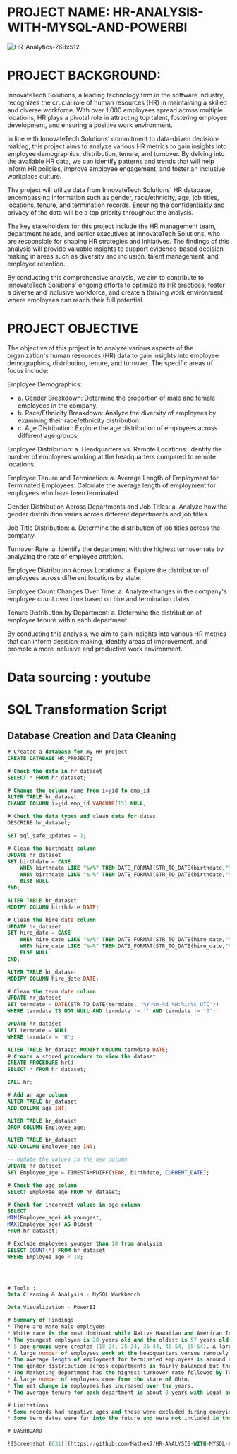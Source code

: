 # PROJECT NAME: HR-ANALYSIS-WITH-MYSQL-AND-POWERBI

![HR-Analytics-768x512](https://github.com/Mathex7/HR-ANALYSIS-WITH-MYSQL-AND-POWERBI/assets/106633060/f809ae8b-efbc-46dc-9687-13ed5ef368b7)

# PROJECT BACKGROUND:
InnovateTech Solutions, a leading technology firm in the software industry, recognizes the crucial role of human resources (HR) in maintaining a skilled and diverse workforce. With over 1,000 employees spread across multiple locations, HR plays a pivotal role in attracting top talent, fostering employee development, and ensuring a positive work environment.

In line with InnovateTech Solutions' commitment to data-driven decision-making, this project aims to analyze various HR metrics to gain insights into employee demographics, distribution, tenure, and turnover. By delving into the available HR data, we can identify patterns and trends that will help inform HR policies, improve employee engagement, and foster an inclusive workplace culture.

The project will utilize data from InnovateTech Solutions' HR database, encompassing information such as gender, race/ethnicity, age, job titles, locations, tenure, and termination records. Ensuring the confidentiality and privacy of the data will be a top priority throughout the analysis.

The key stakeholders for this project include the HR management team, department heads, and senior executives at InnovateTech Solutions, who are responsible for shaping HR strategies and initiatives. The findings of this analysis will provide valuable insights to support evidence-based decision-making in areas such as diversity and inclusion, talent management, and employee retention.

By conducting this comprehensive analysis, we aim to contribute to InnovateTech Solutions' ongoing efforts to optimize its HR practices, foster a diverse and inclusive workforce, and create a thriving work environment where employees can reach their full potential.

# PROJECT OBJECTIVE
The objective of this project is to analyze various aspects of the organization's human resources (HR) data to gain insights into employee demographics, distribution, tenure, and turnover. The specific areas of focus include:

Employee Demographics:
* a. Gender Breakdown: Determine the proportion of male and female employees in the company.
* b. Race/Ethnicity Breakdown: Analyze the diversity of employees by examining their race/ethnicity distribution.
* c. Age Distribution: Explore the age distribution of employees across different age groups.

Employee Distribution:
a. Headquarters vs. Remote Locations: Identify the number of employees working at the headquarters compared to remote locations.

Employee Tenure and Termination:
a. Average Length of Employment for Terminated Employees: Calculate the average length of employment for employees who have been terminated.

Gender Distribution Across Departments and Job Titles:
a. Analyze how the gender distribution varies across different departments and job titles.

Job Title Distribution:
a. Determine the distribution of job titles across the company.

Turnover Rate:
a. Identify the department with the highest turnover rate by analyzing the rate of employee attrition.

Employee Distribution Across Locations:
a. Explore the distribution of employees across different locations by state.

Employee Count Changes Over Time:
a. Analyze changes in the company's employee count over time based on hire and termination dates.

Tenure Distribution by Department:
a. Determine the distribution of employee tenure within each department.

By conducting this analysis, we aim to gain insights into various HR metrics that can inform decision-making, identify areas of improvement, and promote a more inclusive and productive work environment.

# Data sourcing : youtube

# SQL Transformation Script

## Database Creation and Data Cleaning

```sql
# Created a database for my HR project
CREATE DATABASE HR_PROJECT;

# Check the data in hr_dataset
SELECT * FROM hr_dataset;

# Change the column name from ï»¿id to emp_id
ALTER TABLE hr_dataset
CHANGE COLUMN ï»¿id emp_id VARCHAR(15) NULL;

# Check the data types and clean data for dates
DESCRIBE hr_dataset;

SET sql_safe_updates = 1;

# Clean the birthdate column
UPDATE hr_dataset
SET birthdate = CASE 
    WHEN birthdate LIKE "%/%" THEN DATE_FORMAT(STR_TO_DATE(birthdate,"%m/%d/%Y"),"%y-%m-%d")
    WHEN birthdate LIKE "%-%" THEN DATE_FORMAT(STR_TO_DATE(birthdate,"%m-%d-%Y"),"%y-%m-%d")
    ELSE NULL
END;

ALTER TABLE hr_dataset
MODIFY COLUMN birthdate DATE;

# Clean the hire date column
UPDATE hr_dataset
SET hire_date = CASE 
    WHEN hire_date LIKE "%/%" THEN DATE_FORMAT(STR_TO_DATE(hire_date,"%m/%d/%Y"),"%y-%m-%d")
    WHEN hire_date LIKE "%-%" THEN DATE_FORMAT(STR_TO_DATE(hire_date,"%m-%d-%Y"),"%y-%m-%d")
    ELSE NULL
END;

ALTER TABLE hr_dataset
MODIFY COLUMN hire_date DATE;

# Clean the term date column
UPDATE hr_dataset
SET termdate = DATE(STR_TO_DATE(termdate, '%Y-%m-%d %H:%i:%s UTC'))
WHERE termdate IS NOT NULL AND termdate != '' AND termdate != '0';

UPDATE hr_dataset
SET termdate = NULL
WHERE termdate = '0';

ALTER TABLE hr_dataset MODIFY COLUMN termdate DATE;
# Create a stored procedure to view the dataset
CREATE PROCEDURE hr()
SELECT * FROM hr_dataset;

CALL hr;

# Add an age column
ALTER TABLE hr_dataset
ADD COLUMN age INT;

ALTER TABLE hr_dataset
DROP COLUMN Employee_age;

ALTER TABLE hr_dataset
ADD COLUMN Employee_age INT;

-- Update the values in the new column
UPDATE hr_dataset
SET Employee_age = TIMESTAMPDIFF(YEAR, birthdate, CURRENT_DATE);

# Check the age column
SELECT Employee_age FROM hr_dataset;

# Check for incorrect values in age column
SELECT
MIN(Employee_age) AS youngest,
MAX(Employee_age) AS Oldest
FROM hr_dataset;

# Exclude employees younger than 18 from analysis
SELECT COUNT(*) FROM hr_dataset
WHERE Employee_age < 18; 




# Tools : 
Data Cleaning & Analysis - MySQL Workbench

Data Visualization - PowerBI

# Summary of Findings
* There are more male employees
* White race is the most dominant while Native Hawaiian and American Indian are the least dominant.
* The youngest employee is 20 years old and the oldest is 57 years old
* 5 age groups were created (18-24, 25-34, 35-44, 45-54, 55-64). A large number of employees were between 25-34 followed by 35-44 while the smallest group was 55-64.
* A large number of employees work at the headquarters versus remotely.
* The average length of employment for terminated employees is around 8 years.
* The gender distribution across departments is fairly balanced but there are generally more male than female employees.
* The Marketing department has the highest turnover rate followed by Training. The least turn over rate are in the Research and development, Support and Legal departments.
* A large number of employees come from the state of Ohio.
* The net change in employees has increased over the years.
* The average tenure for each department is about 8 years with Legal and Auditing having the highest and Services, Sales and Marketing having the lowest.

# Limitations
* Some records had negative ages and these were excluded during querying (967 records). Ages used were 18 years and above.
* Some term dates were far into the future and were not included in the analysis (1599 records). The only term dates used were those less than or equal to the current date.

# DASHBOARD

![Screenshot (631)](https://github.com/Mathex7/HR-ANALYSIS-WITH-MYSQL-AND-POWERBI/assets/106633060/02ab7f0f-65e7-4bea-af0f-a0f86fed5c79)
